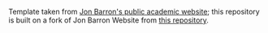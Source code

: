 Template taken from [Jon Barron's public academic website](https://jonbarron.info/); this repository is built on a fork of Jon Barron Website from [this repository](https://github.com/jonbarron/website).

